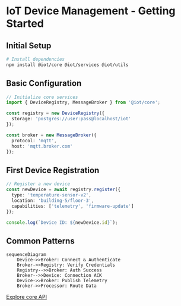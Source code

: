 # IoT Device Management - Getting Started

## Initial Setup
```bash
# Install dependencies
npm install @iot/core @iot/services @iot/utils
```

## Basic Configuration
```typescript
// Initialize core services
import { DeviceRegistry, MessageBroker } from '@iot/core';

const registry = new DeviceRegistry({
  storage: 'postgres://user:pass@localhost/iot'
});

const broker = new MessageBroker({
  protocol: 'mqtt',
  host: 'mqtt.broker.com'
});
```

## First Device Registration
```typescript
// Register a new device
const newDevice = await registry.register({
  type: 'temperature-sensor-v2',
  location: 'building-5/floor-3',
  capabilities: ['telemetry', 'firmware-update']
});

console.log(`Device ID: ${newDevice.id}`);
```

## Common Patterns
```mermaid
sequenceDiagram
    Device->>Broker: Connect & Authenticate
    Broker->>Registry: Verify Credentials
    Registry-->>Broker: Auth Success
    Broker-->>Device: Connection ACK
    Device->>Broker: Publish Telemetry
    Broker->>Processor: Route Data
```

[Explore core API](src/iot/core/device-registry.ts)